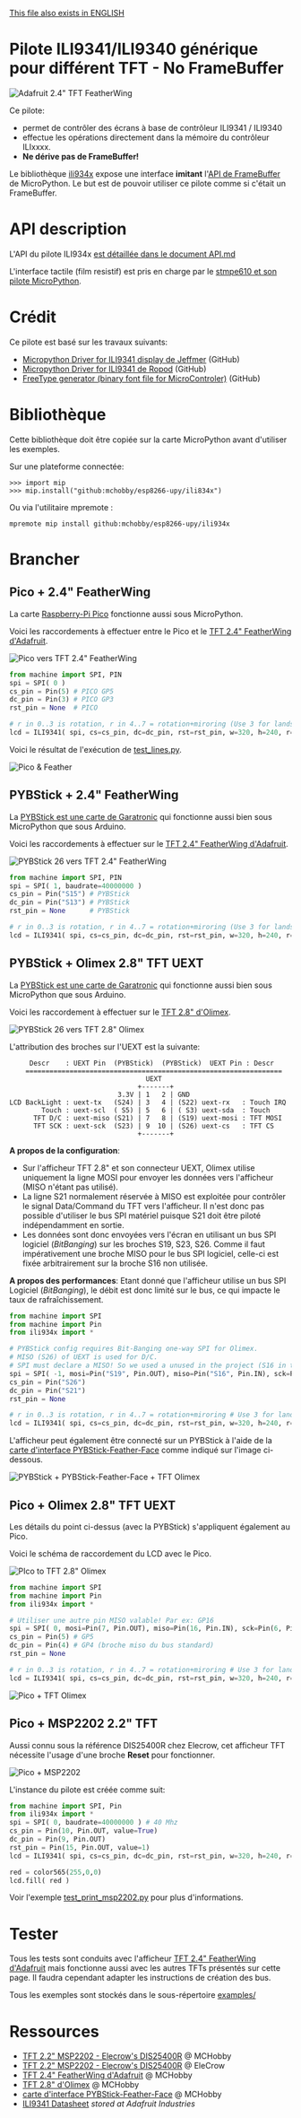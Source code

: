 [This file also exists in ENGLISH](readme_ENG.md)

# Pilote ILI9341/ILI9340 générique pour différent TFT - No FrameBuffer

![Adafruit 2.4" TFT FeatherWing](docs/_static/tft-wing-00.jpg)

Ce pilote:
* permet de contrôler des écrans à base de contrôleur ILI9341 / ILI9340
* effectue les opérations directement dans la mémoire du contrôleur ILIxxxx.
* __Ne dérive pas de FrameBuffer!__

Le bibliothèque [ili934x](lib/ili934x.py) expose une interface __imitant__ l'[API de FrameBuffer](http://docs.micropython.org/en/latest/library/framebuf.html?highlight=framebufer) de MicroPython. Le but est de pouvoir utiliser ce pilote comme si c'était un FrameBuffer.

# API description

L'API du pilote ILI934x [est détaillée dans le document API.md](api.md)

L'interface tactile (film resistif) est pris en charge par le [stmpe610 et son pilote MicroPython](https://github.com/mchobby/esp8266-upy/tree/master/stmpe610).

# Crédit
Ce pilote est basé sur les travaux suivants:
* [Micropython Driver for ILI9341 display de Jeffmer](https://github.com/jeffmer/micropython-ili9341) (GitHub)
* [Micropython Driver for ILI9341 de Ropod](https://github.com/mchobby/pyboard_drive/tree/master/ILI9341) (GitHub)
* [FreeType generator (binary font file for MicroControler)](https://github.com/mchobby/freetype-generator) (GitHub)

# Bibliothèque

 Cette bibliothèque doit être copiée sur la carte MicroPython avant d'utiliser les exemples.

 Sur une plateforme connectée:

 ```
 >>> import mip
 >>> mip.install("github:mchobby/esp8266-upy/ili834x")
 ```

 Ou via l'utilitaire mpremote :

 ```
 mpremote mip install github:mchobby/esp8266-upy/ili934x
 ```

# Brancher

## Pico + 2.4" FeatherWing

La carte [Raspberry-Pi Pico](https://shop.mchobby.be/fr/pico-raspberry-pi/2025-pico-rp2040-microcontroleur-2-coeurs-raspberry-pi-3232100020252.html) fonctionne aussi sous MicroPython.

Voici les raccordements à effectuer entre le Pico et le [TFT 2.4" FeatherWing d'Adafruit](https://shop.mchobby.be/fr/feather-adafruit/1050-tft-featherwing-24-touch-320x240-3232100010505-adafruit.html).

![Pico vers TFT 2.4" FeatherWing](docs/_static/pico-to-tft-2.4-featherwing.jpg)

``` python
from machine import SPI, PIN
spi = SPI( 0 )
cs_pin = Pin(5) # PICO GP5
dc_pin = Pin(3) # PICO GP3
rst_pin = None  # PICO

# r in 0..3 is rotation, r in 4..7 = rotation+miroring (Use 3 for landscape mode)
lcd = ILI9341( spi, cs=cs_pin, dc=dc_pin, rst=rst_pin, w=320, h=240, r=0)
```
Voici le résultat de l'exécution de [test_lines.py](examples/test_lines.py).

![Pico & Feather](docs/_static/pico-tft-featherwing.jpg)

## PYBStick + 2.4" FeatherWing

La [PYBStick est une carte de Garatronic](https://shop.mchobby.be/fr/micropython/1844-pybstick-standard-26-micropython-et-arduino-3232100018440-garatronic.html) qui fonctionne aussi bien sous MicroPython que sous Arduino.

Voici les raccordements à effectuer sur le [TFT 2.4" FeatherWing d'Adafruit](https://shop.mchobby.be/fr/feather-adafruit/1050-tft-featherwing-24-touch-320x240-3232100010505-adafruit.html).

![PYBStick 26 vers TFT 2.4" FeatherWing](docs/_static/pybstick-to-tft-2.4-featherwing.jpg)


``` python
from machine import SPI, PIN
spi = SPI( 1, baudrate=40000000 )
cs_pin = Pin("S15") # PYBStick
dc_pin = Pin("S13") # PYBStick
rst_pin = None      # PYBStick

# r in 0..3 is rotation, r in 4..7 = rotation+miroring (Use 3 for landscape mode)
lcd = ILI9341( spi, cs=cs_pin, dc=dc_pin, rst=rst_pin, w=320, h=240, r=0)
```

## PYBStick + Olimex 2.8" TFT UEXT

La [PYBStick est une carte de Garatronic](https://shop.mchobby.be/fr/micropython/1844-pybstick-standard-26-micropython-et-arduino-3232100018440-garatronic.html) qui fonctionne aussi bien sous MicroPython que sous Arduino.

Voici les raccordement à effectuer sur le [TFT 2.8" d'Olimex](https://shop.mchobby.be/fr/afficheur-lcd-tft-oled/1866-afficheur-28-tactile-couleur-320x240px-uext-3232100018662-olimex.html).

![PYBStick 26 vers TFT 2.8" Olimex](docs/_static/pybstick-to-tft-2.8-olimex.jpg)

L'attribution des broches sur l'UEXT est la suivante:

```
     Descr    : UEXT Pin  (PYBStick)  (PYBStick)  UEXT Pin : Descr
    ================================================================
                                  UEXT
                                +-------+
                           3.3V | 1   2 | GND
LCD BackLight : uext-tx   (S24) | 3   4 | (S22) uext-rx   : Touch IRQ
        Touch : uext-scl  ( S5) | 5   6 | ( S3) uext-sda  : Touch
      TFT D/C : uext-miso (S21) | 7   8 | (S19) uext-mosi : TFT MOSI
      TFT SCK : uext-sck  (S23) | 9  10 | (S26) uext-cs   : TFT CS
                                +-------+
```

__A propos de la configuration__:

* Sur l'afficheur TFT 2.8" et son connecteur UEXT, Olimex utilise uniquement la ligne  MOSI pour envoyer les données vers l'afficheur (MISO n'étant pas utilisé).
* La ligne S21 normalement réservée à MISO est exploitée pour contrôler le signal Data/Command du TFT vers l'afficheur. Il n'est donc pas possible d'utiliser le bus SPI matériel puisque S21 doit être piloté indépendamment en sortie.
* Les données sont donc envoyées vers l'écran en utilisant un bus SPI logiciel (_BitBanging_) sur les broches S19, S23, S26. Comme il faut impérativement une broche MISO pour le bus SPI logiciel, celle-ci est fixée arbitrairement sur la broche S16 non utilisée.

__A propos des performances__:
Etant donné que l'afficheur utilise un bus SPI Logiciel (_BitBanging_), le débit est donc limité sur le bus, ce qui impacte le taux de rafraîchissement.

``` python
from machine import SPI
from machine import Pin
from ili934x import *

# PYBStick config requires Bit-Banging one-way SPI for Olimex.
# MISO (S26) of UEXT is used for D/C.
# SPI must declare a MISO! So we used a unused in the project (S16 in this case) as fake pin
spi = SPI( -1, mosi=Pin("S19", Pin.OUT), miso=Pin("S16", Pin.IN), sck=Pin("S23", Pin.OUT) )
cs_pin = Pin("S26")
dc_pin = Pin("S21")
rst_pin = None

# r in 0..3 is rotation, r in 4..7 = rotation+miroring # Use 3 for landscape mode
lcd = ILI9341( spi, cs=cs_pin, dc=dc_pin, rst=rst_pin, w=320, h=240, r=0)
```
L'afficheur peut également être connecté sur un PYBStick à l'aide de la [carte d'interface PYBStick-Feather-Face](https://shop.mchobby.be/product.php?id_product=1996) comme indiqué sur l'image ci-dessous.

![PYBStick + PYBStick-Feather-Face + TFT Olimex](docs/_static/pybstick-feather-face-tft-olimex.jpg)

## Pico + Olimex 2.8" TFT UEXT

Les détails du point ci-dessus (avec la PYBStick) s'appliquent également au Pico.

Voici le schéma de raccordement du LCD avec le Pico.

![PIco to TFT 2.8" Olimex](docs/_static/pico-to-tft-2.8-olimex.jpg)

``` python
from machine import SPI
from machine import Pin
from ili934x import *

# Utiliser une autre pin MISO valable! Par ex: GP16
spi = SPI( 0, mosi=Pin(7, Pin.OUT), miso=Pin(16, Pin.IN), sck=Pin(6, Pin.OUT) )
cs_pin = Pin(5) # GP5
dc_pin = Pin(4) # GP4 (broche miso du bus standard)
rst_pin = None

# r in 0..3 is rotation, r in 4..7 = rotation+miroring # Use 3 for landscape mode
lcd = ILI9341( spi, cs=cs_pin, dc=dc_pin, rst=rst_pin, w=320, h=240, r=0)
```

![Pico + TFT Olimex](docs/_static/pico-tft-olimex.jpg)

## Pico + MSP2202 2.2" TFT

Aussi connu sous la référence DIS25400R chez Elecrow, cet afficheur TFT nécessite l'usage d'une broche __Reset__ pour fonctionner.

![Pico + MSP2202](docs/_static/pico-to-msp2202-ili9341.jpg)

L'instance du pilote est créée comme suit:

``` python
from machine import SPI, Pin
from ili934x import *
spi = SPI( 0, baudrate=40000000 ) # 40 Mhz
cs_pin = Pin(10, Pin.OUT, value=True)
dc_pin = Pin(9, Pin.OUT)
rst_pin = Pin(15, Pin.OUT, value=1)
lcd = ILI9341( spi, cs=cs_pin, dc=dc_pin, rst=rst_pin, w=320, h=240, r=0)

red = color565(255,0,0)
lcd.fill( red )
```

Voir l'exemple [test_print_msp2202.py](examples/test_print_msp2202.py) pour plus d'informations.

# Tester

Tous les tests sont conduits avec l'afficheur [TFT 2.4" FeatherWing d'Adafruit](https://shop.mchobby.be/fr/feather-adafruit/1050-tft-featherwing-24-touch-320x240-3232100010505-adafruit.html) mais fonctionne aussi avec les autres TFTs présentés sur cette page. Il faudra cependant adapter les instructions de création des bus.

Tous les exemples sont stockés dans le sous-répertoire [examples/](examples)

# Ressources
* [TFT 2.2" MSP2202 - Elecrow's DIS25400R](https://shop.mchobby.be/product.php?id_product=2380) @ MCHobby
* [TFT 2.2" MSP2202 - Elecrow's DIS25400R](https://www.elecrow.com/2-2inch-tft-lcd-color-screen-display-module-240x320-serial-port.html) @ EleCrow
* [TFT 2.4" FeatherWing d'Adafruit](https://shop.mchobby.be/product.php?id_product=1050) @ MCHobby
* [TFT 2.8" d'Olimex](https://shop.mchobby.be/product.php?id_product=1866) @ MCHobby
* [carte d'interface PYBStick-Feather-Face](https://shop.mchobby.be/product.php?id_product=1996) @ MCHobby
* [ILI9341 Datasheet](https://cdn-shop.adafruit.com/datasheets/ILI9341.pdf) _stored at Adafruit Industries_

